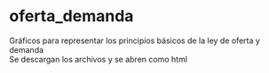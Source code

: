 # oferta_demanda
Gráficos para representar los principios básicos de la ley de oferta y demanda
<br> Se descargan los archivos y se abren como html
